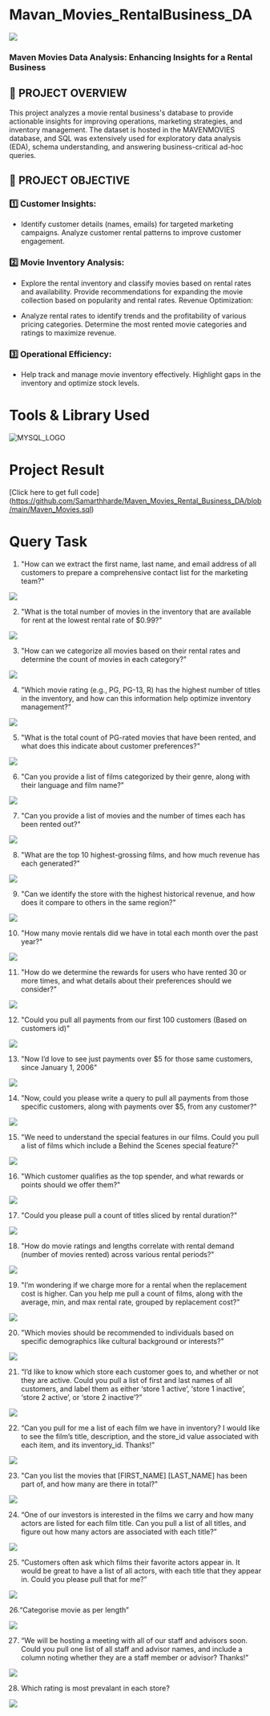 # Mavan_Movies_RentalBusiness_DA
![](ImagesOutput/image.png)

### Maven Movies Data Analysis: Enhancing Insights for a Rental Business

## 📌 PROJECT OVERVIEW

This project analyzes a movie rental business's database to provide actionable insights for improving operations, marketing strategies, and inventory management. The dataset is hosted in the MAVENMOVIES database, and SQL was extensively used for exploratory data analysis (EDA), schema understanding, and answering business-critical ad-hoc queries.

## 🎯 PROJECT OBJECTIVE
### 1️⃣ Customer Insights:
- Identify customer details (names, emails) for targeted marketing campaigns. Analyze customer rental patterns to improve customer engagement.

### 2️⃣ Movie Inventory Analysis:
- Explore the rental inventory and classify movies based on rental rates and availability. Provide recommendations for expanding the movie collection based on popularity and rental rates. Revenue Optimization:

- Analyze rental rates to identify trends and the profitability of various pricing categories. Determine the most rented movie categories and ratings to maximize revenue.

### 3️⃣ Operational Efficiency:
- Help track and manage movie inventory effectively. Highlight gaps in the inventory and optimize stock levels.

# Tools & Library Used
![MYSQL_LOGO](ImagesOutput/SQL_image.jpg)


# Project Result

[Click here to get full code]  
(https://github.com/Samarthharde/Maven_Movies_Rental_Business_DA/blob/main/Maven_Movies.sql)

# Query Task

1. "How can we extract the first name, last name, and email address of all customers to prepare a comprehensive contact list for the marketing team?"


![](ImagesOutput/Email.png)


2. "What is the total number of movies in the inventory that are available for rent at the lowest rental rate of $0.99?"


![](ImagesOutput/CHEAPEST_RENTAL.png)


3. "How can we categorize all movies based on their rental rates and determine the count of movies in each category?"


![](ImagesOutput/TOTAL_NO_OF_MOVIES.png)


4. "Which movie rating (e.g., PG, PG-13, R) has the highest number of titles in the inventory, and how can this information help optimize inventory management?"


![](ImagesOutput/rating_wise_count.png)


5. "What is the total count of PG-rated movies that have been rented, and what does this indicate about customer preferences?"


![](ImagesOutput/PG-rated.png)

6. "Can you provide a list of films categorized by their genre, along with their language and film name?"


![](ImagesOutput/TLC.png)

7. "Can you provide a list of movies and the number of times each has been rented out?"


![](ImagesOutput/popularity.png)

8. "What are the top 10 highest-grossing films, and how much revenue has each generated?"


![](ImagesOutput/REVENUE.png)

9. "Can we identify the store with the highest historical revenue, and how does it compare to others in the same region?"


![](ImagesOutput/MOST_REVENUE.png)

10. "How many movie rentals did we have in total each month over the past year?"


![](ImagesOutput/RENTALS_PER_MONTH.png)

11. "How do we determine the rewards for users who have rented 30 or more times, and what details about their preferences should we consider?"


![](ImagesOutput/REWARD_VIA_PHONE.png)

12. "Could you pull all payments from our first 100 customers (Based on customers id)"


![](ImagesOutput/FIRST_100_CUSTOMER_PAYMENTS.png)

13. "Now I’d love to see just payments over $5 for those same customers, since January 1, 2006"


![](ImagesOutput/JAN_06_2006.png)

14. "Now, could you please write a query to pull all payments from those specific customers, along with payments over $5, from any customer?"


![](ImagesOutput/PAYMENTS_OVER_$5.png)

15. "We need to understand the special features in our films. Could you pull a list of films which include a Behind the Scenes special feature?"


![](ImagesOutput/BTS.png)

16. "Which customer qualifies as the top spender, and what rewards or points should we offer them?"


![](ImagesOutput/MOST_SPENDING_CUSTOMER.png)

17. "Could you please pull a count of titles sliced by rental duration?"


![](ImagesOutput/SLICED_BY_RENTAL_RATE.png)

18. "How do movie ratings and lengths correlate with rental demand (number of movies rented) across various rental periods?"


![](ImagesOutput/COMPARE_WITH_RENTAL_DURATION.png)

19. "I’m wondering if we charge more for a rental when the replacement cost is higher. Can you help me pull a count of films, along with the average, min, and max rental rate, grouped by replacement cost?"


![](ImagesOutput/MIN_MAX_AVG.png)

20. "Which movies should be recommended to individuals based on specific demographics like cultural background or interests?"


![](ImagesOutput/FIT_FOR_RECOMMENDATION.png)

21. “I’d like to know which store each customer goes to, and whether or not they are active. Could you pull a list of first and last names of all customers, and label them as either ‘store 1 active’, ‘store 1 inactive’, ‘store 2 active’, or ‘store 2 inactive’?”


![](ImagesOutput/ACTIVE_STORE.png)

22. “Can you pull for me a list of each film we have in inventory? I would like to see the film’s title, description, and the store_id value associated with each item, and its inventory_id. Thanks!”


![](ImagesOutput/FILMS_IN_INVENTORY.png)

23. "Can you list the movies that [FIRST_NAME] [LAST_NAME] has been part of, and how many are there in total?"


![](ImagesOutput/NO_OF_FILMS_BY_ACTOR.png)

24. “One of our investors is interested in the films we carry and how many actors are listed for each film title. Can you pull a list of all titles, and figure out how many actors are associated with each title?”


![](ImagesOutput/ACTOR_ASSOCIATED_WITH_TITLE.png)

25. “Customers often ask which films their favorite actors appear in. It would be great to have a list of all actors, with each title that they appear in. Could you please pull that for me?” 


![](ImagesOutput/FILMS_IN_INVENTORY.png)

26.“Categorise movie as per length”


![](ImagesOutput/MOVIES_AS_PER_LENGTH.png)

27.  “We will be hosting a meeting with all of our staff and advisors soon. Could you pull one list of all staff and advisor names, and include a column noting whether they are a staff member or advisor? Thanks!”

![](ImagesOutput/UNION.png)


28. Which rating is most prevalant in each store?


![](ImagesOutput/PREVALANT.png)
